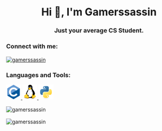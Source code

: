 <h1 align="center">Hi 👋, I'm Gamerssassin</h1>
<h3 align="center">Just your average CS Student.</h3>

<h3 align="left">Connect with me:</h3>
<p align="left">
<a href="https://twitter.com/gamerssassin" target="blank"><img align="center" src="https://raw.githubusercontent.com/rahuldkjain/github-profile-readme-generator/master/src/images/icons/Social/twitter.svg" alt="gamerssassin" height="30" width="40" /></a>
</p>

<h3 align="left">Languages and Tools:</h3>
<p align="left"> <a href="https://www.cprogramming.com/" target="_blank" rel="noreferrer"> <img src="https://raw.githubusercontent.com/devicons/devicon/master/icons/c/c-original.svg" alt="c" width="40" height="40"/> </a> <a href="https://www.linux.org/" target="_blank" rel="noreferrer"> <img src="https://raw.githubusercontent.com/devicons/devicon/master/icons/linux/linux-original.svg" alt="linux" width="40" height="40"/> </a> <a href="https://www.python.org" target="_blank" rel="noreferrer"> <img src="https://raw.githubusercontent.com/devicons/devicon/master/icons/python/python-original.svg" alt="python" width="40" height="40"/> </a> </p>

<p><img align="center" src="https://github-readme-stats.vercel.app/api/top-langs?username=gamerssassin&show_icons=true&locale=en&layout=compact" alt="gamerssassin" /></p>

<p><img align="center" src="https://github-readme-streak-stats.herokuapp.com/?user=gamerssassin&theme=dark" alt="gamerssassin" /></p>
